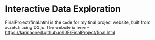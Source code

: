 # Interactive Data Exploration
FinalProject/final.html is the code for my final project website, built from scratch using D3.js. The website is here - https://karinaoneill.github.io/IDE/FinalProject/final.html
